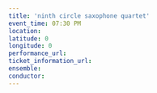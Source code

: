 ```yaml
---
title: 'ninth circle saxophone quartet'
event_time: 07:30 PM
location: 
latitude: 0
longitude: 0
performance_url: 
ticket_information_url: 
ensemble: 
conductor: 
---
```


